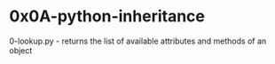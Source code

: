 # 0x0A-python-inheritance



0-lookup.py - returns the list of available attributes and methods of an object